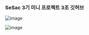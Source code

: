 ### SeSac 3기 미니 프로젝트 3조 깃허브


![image](https://github.com/yknlwca/SeSac_Project_3rd/assets/145303968/a1d196da-8780-43b3-8ed4-c289d05dbb9a)

![image](https://github.com/yknlwca/SeSac_Project_3rd/assets/145303968/7ff466e1-5902-40ef-9a68-46caaef6354a)
